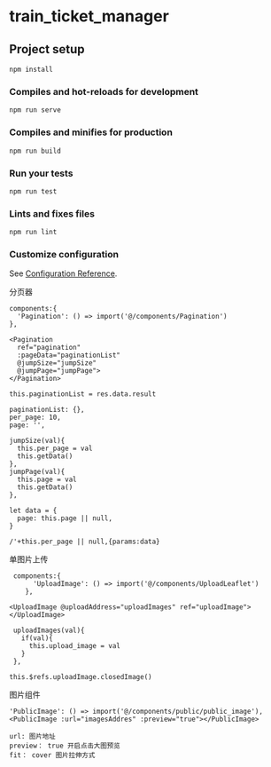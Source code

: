 # train_ticket_manager

## Project setup
```
npm install
```

### Compiles and hot-reloads for development
```
npm run serve
```

### Compiles and minifies for production
```
npm run build
```

### Run your tests
```
npm run test
```

### Lints and fixes files
```
npm run lint
```

### Customize configuration
See [Configuration Reference](https://cli.vuejs.org/config/).

分页器
```
components:{
  'Pagination': () => import('@/components/Pagination')
},
```
```
<Pagination 
  ref="pagination" 
  :pageData="paginationList"
  @jumpSize="jumpSize" 
  @jumpPage="jumpPage">
</Pagination>

this.paginationList = res.data.result
```
```
paginationList: {},
per_page: 10,
page: '',
```
```
jumpSize(val){
  this.per_page = val
  this.getData()
},
jumpPage(val){
  this.page = val
  this.getData()
},
```
```
let data = {
  page: this.page || null,
}

/'+this.per_page || null,{params:data}
```


单图片上传
```
 components:{
      'UploadImage': () => import('@/components/UploadLeaflet')
    },

<UploadImage @uploadAddress="uploadImages" ref="uploadImage"></UploadImage>

 uploadImages(val){
   if(val){
     this.upload_image = val
   }
 },

this.$refs.uploadImage.closedImage()
```

图片组件
```
'PublicImage': () => import('@/components/public/public_image'),
<PublicImage :url="imagesAddres" :preview="true"></PublicImage>

url: 图片地址
preview： true 开启点击大图预览
fit： cover 图片拉伸方式
```